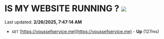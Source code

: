 # IS MY WEBSITE RUNNING ? [![](https://img.shields.io/static/v1?label=Sponsor&message=%E2%9D%A4&logo=GitHub&color=%23fe8e86)](https://github.com/sponsors/Youssef-Lehmam)

Last updated: **2/26/2025, 7:47:14 AM**

- `GET` [https://youssefservice.me](https://youssefservice.me) - **Up** (127ms)
